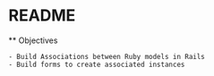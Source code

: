 # README

** Objectives

    - Build Associations between Ruby models in Rails
    - Build forms to create associated instances
    
